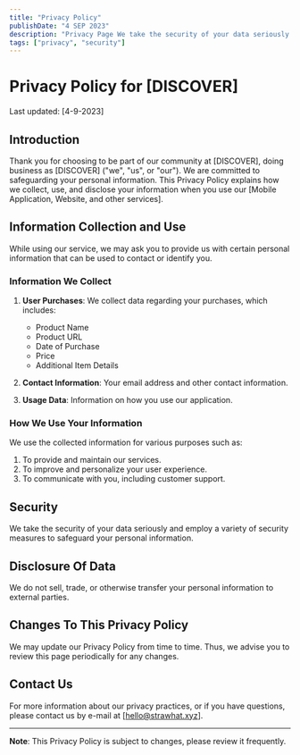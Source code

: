 ```yaml
---
title: "Privacy Policy"
publishDate: "4 SEP 2023"
description: "Privacy Page We take the security of your data seriously and employ a variety of security measures to safeguard your personal information."
tags: ["privacy", "security"]
---
```


# Privacy Policy for [DISCOVER]

Last updated: [4-9-2023]

## Introduction

Thank you for choosing to be part of our community at [DISCOVER], doing business as [DISCOVER] ("we", "us", or "our"). We are committed to safeguarding your personal information. This Privacy Policy explains how we collect, use, and disclose your information when you use our [Mobile Application, Website, and other services].

## Information Collection and Use

While using our service, we may ask you to provide us with certain personal information that can be used to contact or identify you.

### Information We Collect

1. **User Purchases**: We collect data regarding your purchases, which includes:

   - Product Name
   - Product URL
   - Date of Purchase
   - Price
   - Additional Item Details

2. **Contact Information**: Your email address and other contact information.

3. **Usage Data**: Information on how you use our application.

### How We Use Your Information

We use the collected information for various purposes such as:

1. To provide and maintain our services.
2. To improve and personalize your user experience.
3. To communicate with you, including customer support.

## Security

We take the security of your data seriously and employ a variety of security measures to safeguard your personal information.

## Disclosure Of Data

We do not sell, trade, or otherwise transfer your personal information to external parties.

## Changes To This Privacy Policy

We may update our Privacy Policy from time to time. Thus, we advise you to review this page periodically for any changes.

## Contact Us

For more information about our privacy practices, or if you have questions, please contact us by e-mail at [hello@strawhat.xyz].

---

**Note**: This Privacy Policy is subject to changes, please review it frequently.
